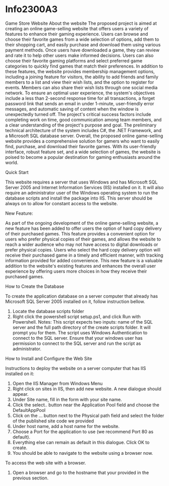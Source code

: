 # Info2300A3

Game Store Website
About the website
The proposed project is aimed at creating an online game-selling website that offers users a variety of features to enhance their gaming experience. Users can browse and choose their favorite games from a wide selection of options, add them to their shopping cart, and easily purchase and download them using various payment methods. Once users have downloaded a game, they can review and rate it to help other users make informed decisions. Users can also choose their favorite gaming platforms and select preferred game categories to quickly find games that match their preferences. In addition to these features, the website provides membership management options, including a joining feature for visitors, the ability to add friends and family members to a list and view their wish lists, and the option to register for events. Members can also share their wish lists through one social media network.
To ensure an optimal user experience, the system's objectives include a less than 2-second response time for all transactions, a forget password link that sends an email in under 1-minute, user-friendly error messages, and automatic saving of content when the window is unexpectedly turned off. The project's critical success factors include completing work on time, good communication among team members, and a clear understanding of the project's purpose and goal. The preliminary technical architecture of the system includes C#, the .NET Framework, and a Microsoft SQL database server. Overall, the proposed online game-selling website provides a comprehensive solution for gamers who want to easily find, purchase, and download their favorite games. With its user-friendly interface, robust feature set, and a wide selection of games, the website is poised to become a popular destination for gaming enthusiasts around the world.

Quick Start

This website requires a server that uses Windows and has Microsoft SQL Server 2005 and Internet Information Services (IIS) installed on it. It will also require an administrator user of the Windows operating system to run the database scripts and install the package into IIS. This server should be always on to allow for constant access to the website.  

New Feature: 

As part of the ongoing development of the online game-selling website, a new feature has been added to offer users the option of hard copy delivery of their purchased games. This feature provides a convenient option for users who prefer physical copies of their games, and allows the website to reach a wider audience who may not have access to digital downloads or prefer physical copies. Users who select the hard copy delivery option will receive their purchased game in a timely and efficient manner, with tracking information provided for added convenience. This new feature is a valuable addition to the website's existing features and enhances the overall user experience by offering users more choices in how they receive their purchased games.

How to Create the Database
 
To create the application database on a server computer that already has Microsoft SQL Server 2005 installed on it, follow instruction bellow.
1.	Locate the database scripts folder
2.	Right click the powershell script setup.ps1, and click Run with Powershell.
Notes:
This script expects two inputs: name of the SQL server and the full path directory of the create scripts folder. It will prompt you for them.
The script uses Windows Authentication to connect to the SQL server. Ensure that your windows user has permission to connect to the SQL server and run the script as administrator.
 
How to Install and Configure the Web Site

Instructions to deploy the website on a server computer that has IIS installed on it:
1.	Open the IIS Manager from Windows Menu
2.	Right click on sites in IIS, then add new website. A new dialogue should appear.
3.	Under Site name, fill in the form with your site name.
4.	Click the select.. button near the Application Pool field and choose the DefaultAppPool
5.	Click on the … button next to the Physical path field and select the folder of the published site code we provided
6.	Under host name, add a host name for the website. 
7.	Choose a Port for the application to use (we recommend Port 80 as default).
8.	Everything else can remain as default in this dialogue. Click OK to create.
9.	You should be able to navigate to the website using a browser now. 
 
To access the web site with a browser.
1.	Open a browser and go to the hostname that your provided in the previous section.



